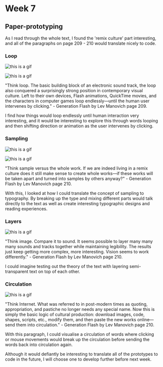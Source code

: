 # Week 7

## Paper-prototyping

As I read through the whole text, I found the 'remix culture' part interesting, and all of the paragraphs on page 209 - 210 would translate nicely to code. 

### Loop

![this is a gif](https://github.com/KristineGudmundsen/CodeWords/raw/master/SKO/Week%206/Paper-prototypes/GIF_2.gif)

![this is a gif](https://github.com/KristineGudmundsen/CodeWords/raw/master/SKO/Week%206/Paper-prototypes/GifLoopGrey.gif)

"Think loop. The basic building block of an electronic sound track, the loop also conquered a surprisingly strong position in contemporary visual culture. Left to their own devices, Flash animations, QuickTime movies, and the characters in computer games loop endlessly—until the human user intervenes by clicking." - Generation Flash by Lev Manovich page 209.

I find how things would loop endlessly until human interaction very interesting, and it would be interesting to explore this through words looping and then shifting direction or animation as the user intervenes by clicking.

### Sampling

![this is a gif](https://github.com/KristineGudmundsen/CodeWords/raw/master/SKO/Week%206/Paper-prototypes/GIF_4.gif)

![this is a gif](https://github.com/KristineGudmundsen/CodeWords/raw/master/SKO/Week%206/Paper-prototypes/A.gif)

"Think sample versus the whole work. If we are indeed living in a remix culture does it still make sense to create whole works—if these works will be taken apart and turned into samples by others anyway?" - Generation Flash by Lev Manovich page 210.

With this, I looked at how I could translate the concept of sampling to typography. By breaking up the type and mixing different parts would talk directly to the text as well as create interesting typographic designs and reading experiences. 

### Layers

![this is a gif](https://github.com/KristineGudmundsen/CodeWords/raw/master/SKO/Week%206/Paper-prototypes/Overlap.gif)

"Think image. Compare it to sound. It seems possible to layer many many many sounds and tracks together while maintaining legibility. The results just keep getting more complex, more interesting. Vision seems to work differently." - Generation Flash by Lev Manovich page 210.

I could imagine testing out the theory of the text with layering semi-transparent text on top of each other. 

### Circulation

![this is a gif](https://github.com/KristineGudmundsen/CodeWords/raw/master/SKO/Week%206/Paper-prototypes/Rotating.gif)

"Think Internet. What was referred to in post-modern times as quoting, appropriation, and pastiche no longer needs any special name. Now this is simply the basic logic of cultural production: download images, code, shapes, scripts, etc., modify them, and then paste the new works online—send them into circulation." - Generation Flash by Lev Manovich page 210.

With this paragraph, I could visualise a circulation of words where clicking or mouse movements would break up the circulation before sending the words back into circulation again. 

Although it would defiantly be interesting to translate all of the prototypes to code in the future, I will choose one to develop further before next week. 

